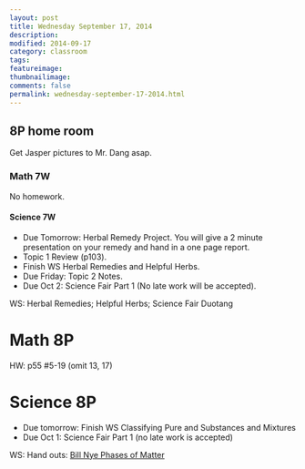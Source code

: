 ```yaml
---
layout: post  
title: Wednesday September 17, 2014
description:  
modified: 2014-09-17
category: classroom
tags:
featureimage: 
thumbnailimage: 
comments: false
permalink: wednesday-september-17-2014.html
--- 
```

## 8P home room
Get Jasper pictures to Mr. Dang asap.

### Math 7W
No homework.
  
#### Science 7W
* Due Tomorrow: Herbal Remedy Project. You will give a 2 minute presentation on your remedy and hand in a one page report. 
* Topic 1 Review (p103). 
* Finish WS Herbal Remedies and Helpful Herbs. 
* Due Friday: Topic 2 Notes. 
* Due Oct 2: Science Fair Part 1 (No late work will be accepted).

WS: Herbal Remedies; Helpful Herbs; Science Fair Duotang

# Math 8P
HW: p55 #5-19 (omit 13, 17)<br>

# Science 8P
* Due tomorrow: Finish WS Classifying Pure and Substances and Mixtures
* Due Oct 1: Science Fair Part 1 (no late work is accepted)

WS: Hand outs: [Bill Nye Phases of Matter](https://www.dropbox.com/s/qnm4p8hpblaypwb/Bill%20Nye%20-%20Phases%20of%20Matter.doc?dl=0)
